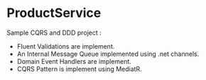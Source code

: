 # ProductService
Sample CQRS and DDD project :
</br>
* Fluent Validations are implement.
* An Internal Message Queue implemented using .net channels.
* Domain Event Handlers are implement.
* CQRS Pattern is implement using MediatR.

